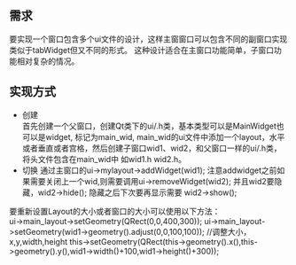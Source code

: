## 需求
要实现一个窗口包含多个ui文件的设计，这样主窗窗口可以包含不同的副窗口实现类似于tabWidget但又不同的形式。
这种设计适合在主窗口功能简单，子窗口功能相对复杂的情况。 

## 实现方式  
- 创建  
首先创建一个父窗口，创建Qt类下的ui/.h类，基本类型可以是MainWidget也可以是widget, 标记为main_wid,
main_wid的ui文件中添加一个layout，水平或者垂直或者宫格，然后创建子窗口wid1、wid2，和父窗口一样的ui/.h类，
将头文件包含在main_wid中 如wid1.h  wid2.h。
- 切换 
通过主窗口的ui->mylayout->addWidget(wid1);
注意addwidget之前如果需要关闭上一个wid,则需要调用ui->removeWidget(wid2);
并且wid2要隐藏，wid2->hide(); 隐藏之后下次要再显示需要 wid2->show();

要重新设置Layout的大小或者窗口的大小可以使用以下方法：   
ui->main_layout->setGeometry(QRect(0,0,400,300));
ui->main_layout->setGeometry(wid1->geometry().adjust(0,0,100,100));  //调整大小，x,y,width,height
this->setGeometry(QRect(this->geometry().x(),this->geometry().y(),wid1->width()+100,wid1->height()+300));
 